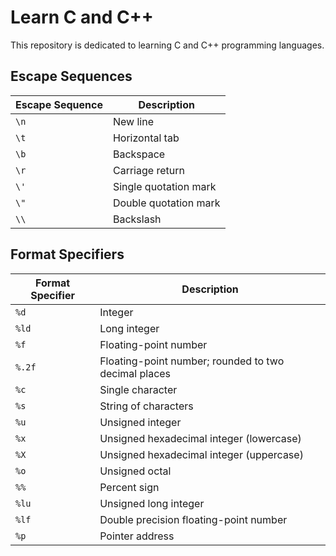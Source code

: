 <h1>Learn C and C++</h1>

This repository is dedicated to learning C and C++ programming languages.

## Escape Sequences

| Escape Sequence | Description           |
| --------------- | --------------------- |
| `\n`            | New line              |
| `\t`            | Horizontal tab        |
| `\b`            | Backspace             |
| `\r`            | Carriage return       |
| `\'`            | Single quotation mark |
| `\"`            | Double quotation mark |
| `\\`            | Backslash             |

## Format Specifiers

| Format Specifier | Description                                          |
| ---------------- | ---------------------------------------------------- |
| `%d`             | Integer                                              |
| `%ld`            | Long integer                                         |
| `%f`             | Floating-point number                                |
| `%.2f`           | Floating-point number; rounded to two decimal places |
| `%c`             | Single character                                     |
| `%s`             | String of characters                                 |
| `%u`             | Unsigned integer                                     |
| `%x`             | Unsigned hexadecimal integer (lowercase)             |
| `%X`             | Unsigned hexadecimal integer (uppercase)             |
| `%o`             | Unsigned octal                                       |
| `%%`             | Percent sign                                         |
| `%lu`            | Unsigned long integer                                |
| `%lf`            | Double precision floating-point number               |
| `%p`             | Pointer address                                      |
